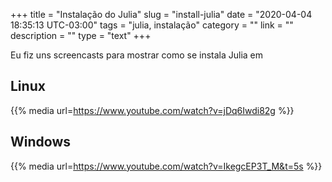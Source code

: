 +++
title = "Instalação do Julia"
slug = "install-julia"
date = "2020-04-04 18:35:13 UTC-03:00"
tags = "julia, instalação"
category = ""
link = ""
description = ""
type = "text"
+++

Eu fiz uns screencasts para mostrar como se instala Julia em

## Linux

 {{% media url=https://www.youtube.com/watch?v=jDq6Iwdi82g %}}



## Windows

 {{% media url=https://www.youtube.com/watch?v=IkegcEP3T_M&t=5s %}}


